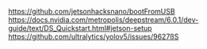 https://github.com/jetsonhacksnano/bootFromUSB
https://docs.nvidia.com/metropolis/deepstream/6.0.1/dev-guide/text/DS_Quickstart.html#jetson-setup
https://github.com/ultralytics/yolov5/issues/9627ßS
